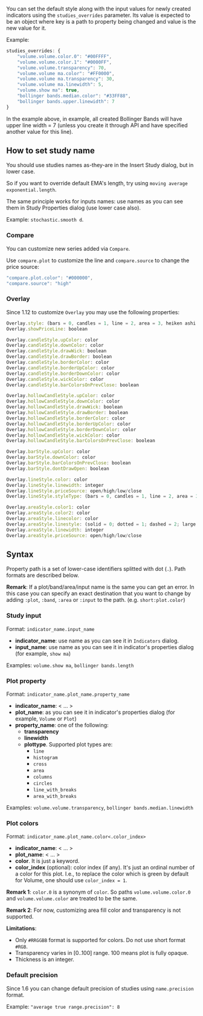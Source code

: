 You can set the default style along with the input values for newly created indicators using the `studies_overrides` parameter.
Its value is expected to be an object where key is a path to property being changed and value is the new value for it.

Example:

```javascript
studies_overrides: {
    "volume.volume.color.0": "#00FFFF",
    "volume.volume.color.1": "#0000FF",
    "volume.volume.transparency": 70,
    "volume.volume ma.color": "#FF0000",
    "volume.volume ma.transparency": 30,
    "volume.volume ma.linewidth": 5,
    "volume.show ma": true,
    "bollinger bands.median.color": "#33FF88",
    "bollinger bands.upper.linewidth": 7
}
```

In the example above, in example, all created Bollinger Bands will have upper line width = 7 (unless you create it through API and have specified another value for this line).

## How to set study name

You should use studies names as-they-are in the Insert Study dialog, but in lower case.

So if you want to override default EMA's length, try using `moving average exponential.length`.

The same principle works for inputs names: use names as you can see them in Study Properties dialog (use lower case also).

Example: `stochastic.smooth d`.

### Compare

You can customize new series added via `Compare`.

Use `compare.plot` to customize the line and `compare.source` to change the price source:

```javascript
"compare.plot.color": "#000000",
"compare.source": "high"
```

### Overlay

Since 1.12 to customize `Overlay` you may use the following properties:

```javascript
Overlay.style: (bars = 0, candles = 1, line = 2, area = 3, heiken ashi = 8, hollow candles = 9)
Overlay.showPriceLine: boolean

Overlay.candleStyle.upColor: color
Overlay.candleStyle.downColor: color
Overlay.candleStyle.drawWick: boolean
Overlay.candleStyle.drawBorder: boolean
Overlay.candleStyle.borderColor: color
Overlay.candleStyle.borderUpColor: color
Overlay.candleStyle.borderDownColor: color
Overlay.candleStyle.wickColor: color
Overlay.candleStyle.barColorsOnPrevClose: boolean

Overlay.hollowCandleStyle.upColor: color
Overlay.hollowCandleStyle.downColor: color
Overlay.hollowCandleStyle.drawWick: boolean
Overlay.hollowCandleStyle.drawBorder: boolean
Overlay.hollowCandleStyle.borderColor: color
Overlay.hollowCandleStyle.borderUpColor: color
Overlay.hollowCandleStyle.borderDownColor: color
Overlay.hollowCandleStyle.wickColor: color
Overlay.hollowCandleStyle.barColorsOnPrevClose: boolean

Overlay.barStyle.upColor: color
Overlay.barStyle.downColor: color
Overlay.barStyle.barColorsOnPrevClose: boolean
Overlay.barStyle.dontDrawOpen: boolean

Overlay.lineStyle.color: color
Overlay.lineStyle.linewidth: integer
Overlay.lineStyle.priceSource: open/high/low/close
Overlay.lineStyle.styleType: (bars = 0, candles = 1, line = 2, area = 3, heiken ashi = 8, hollow candles = 9)

Overlay.areaStyle.color1: color
Overlay.areaStyle.color2: color
Overlay.areaStyle.linecolor: color
Overlay.areaStyle.linestyle: (solid = 0; dotted = 1; dashed = 2; large dashed = 3)
Overlay.areaStyle.linewidth: integer
Overlay.areaStyle.priceSource: open/high/low/close
```

## Syntax

Property path is a set of lower-case identifiers splitted with dot (`.`). Path formats are described below.

**Remark**: If a plot/band/area/input name is the same you can get an error.
In this case you can specify an exact destination that you want to change by adding `:plot`, `:band`, `:area` or `:input` to the path. (e.g. `short:plot.color`)

### Study input

Format: `indicator_name.input_name`

* **indicator_name**: use name as you can see it in `Indicators` dialog.
* **input_name**: use name as you can see it in indicator's properties dialog (for example, `show ma`)

Examples: `volume.show ma`, `bollinger bands.length`

### Plot property

Format: `indicator_name.plot_name.property_name`

* **indicator_name**:  < ... >
* **plot_name**: as you can see it in indicator's properties dialog (for example, `Volume` or `Plot`)
* **property_name**: one of the following:
  * **transparency**
  * **linewidth**
  * **plottype**. Supported plot types are:
    * `line`
    * `histogram`
    * `cross`
    * `area`
    * `columns`
    * `circles`
    * `line_with_breaks`
    * `area_with_breaks`

Examples: `volume.volume.transparency`, `bollinger bands.median.linewidth`

### Plot colors

Format: `indicator_name.plot_name.color<.color_index>`

* **indicator_name**:  < ... >
* **plot_name**:  < ... >
* **color**. It is just a keyword.
* **color_index** (optional): color index (if any). It's just an ordinal number of a color for this plot.
    I.e., to replace the color which is green by default for Volume, one should use `color_index = 1`.

**Remark 1**: `color.0` is a synonym of `color`. So paths `volume.volume.color.0` and `volume.volume.color` are treated to be the same.

**Remark 2**: For now, customizing area fill color and transparency is not supported.

**Limitations**:

* Only `#RRGGBB` format is supported for colors. Do not use short format `#RGB`.
* Transparency varies in [0..100] range. 100 means plot is fully opaque.
* Thickness is an integer.

### Default precision

Since 1.6 you can change default precision of studies using `name.precision` format.

Example: `"average true range.precision": 8`
